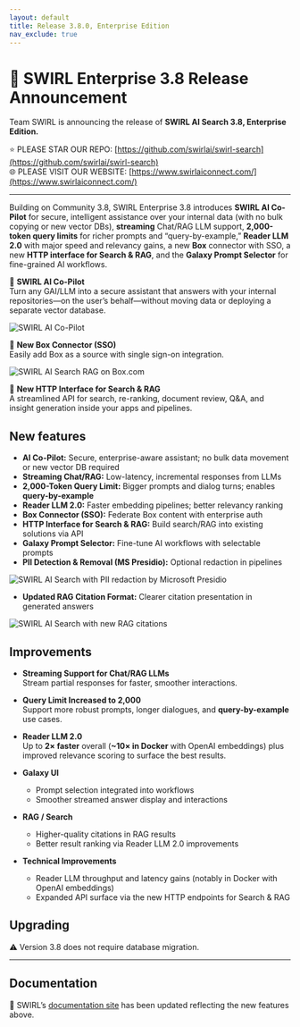 ```yaml
---
layout: default
title: Release 3.8.0, Enterprise Edition
nav_exclude: true
---
```


# 🚀 SWIRL Enterprise 3.8 Release Announcement

Team SWIRL is announcing the release of **SWIRL AI Search 3.8, Enterprise Edition.**
  
⭐ PLEASE STAR OUR REPO: [https://github.com/swirlai/swirl-search](https://github.com/swirlai/swirl-search)  
🌐 PLEASE VISIT OUR WEBSITE: [https://www.swirlaiconnect.com/](https://www.swirlaiconnect.com/)  

---

Building on Community 3.8, SWIRL Enterprise 3.8 introduces **SWIRL AI Co-Pilot** for secure, intelligent assistance over your internal data (with no bulk copying or new vector DBs), **streaming** Chat/RAG LLM support, **2,000-token query limits** for richer prompts and “query-by-example,” **Reader LLM 2.0** with major speed and relevancy gains, a new **Box** connector with SSO, a new **HTTP interface for Search & RAG**, and the **Galaxy Prompt Selector** for fine-grained AI workflows.

🔹 **SWIRL AI Co-Pilot**  
Turn any GAI/LLM into a secure assistant that answers with your internal repositories—on the user’s behalf—without moving data or deploying a separate vector database.

![SWIRL AI Co-Pilot](../images/swirl_copilot_chat_rag.png)

🔹 **New Box Connector (SSO)**  
Easily add Box as a source with single sign-on integration.

![SWIRL AI Search RAG on Box.com](https://media.licdn.com/dms/image/v2/D4E12AQGqIFCGnW5KtA/article-inline_image-shrink_1500_2232/article-inline_image-shrink_1500_2232/0/1732125036408?e=1761782400&v=beta&t=s2uxrq0-w5U4DavqBAMDoJ4fCMtaRjPATEdmSq8KR9k)

🔹 **New HTTP Interface for Search & RAG**  
A streamlined API for search, re-ranking, document review, Q&A, and insight generation inside your apps and pipelines.

## New features

- **AI Co-Pilot:** Secure, enterprise-aware assistant; no bulk data movement or new vector DB required  
- **Streaming Chat/RAG:** Low-latency, incremental responses from LLMs  
- **2,000-Token Query Limit:** Bigger prompts and dialog turns; enables **query-by-example**  
- **Reader LLM 2.0:** Faster embedding pipelines; better relevancy ranking  
- **Box Connector (SSO):** Federate Box content with enterprise auth  
- **HTTP Interface for Search & RAG:** Build search/RAG into existing solutions via API  
- **Galaxy Prompt Selector:** Fine-tune AI workflows with selectable prompts  
- **PII Detection & Removal (MS Presidio):** Optional redaction in pipelines  

![SWIRL AI Search with PII redaction by Microsoft Presidio](../images/3_8_0-PII_Detection.png)

- **Updated RAG Citation Format:** Clearer citation presentation in generated answers

![SWIRL AI Search with new RAG citations](../images/3_8_0-RAG_Citations.png)

## Improvements

- **Streaming Support for Chat/RAG LLMs**  
Stream partial responses for faster, smoother interactions.

- **Query Limit Increased to 2,000**  
Support more robust prompts, longer dialogues, and **query-by-example** use cases.

- **Reader LLM 2.0**  
Up to **2× faster** overall (**~10× in Docker** with OpenAI embeddings) plus improved relevance scoring to surface the best results.

- **Galaxy UI**  
  - Prompt selection integrated into workflows  
  - Smoother streamed answer display and interactions

- **RAG / Search**  
  - Higher-quality citations in RAG results  
  - Better result ranking via Reader LLM 2.0 improvements

- **Technical Improvements**  
  - Reader LLM throughput and latency gains (notably in Docker with OpenAI embeddings)  
  - Expanded API surface via the new HTTP endpoints for Search & RAG

## Upgrading

⚠️ Version 3.8 does not require database migration.  

---

## Documentation

📘 SWIRL’s [documentation site](../index) has been updated reflecting the new features above.
